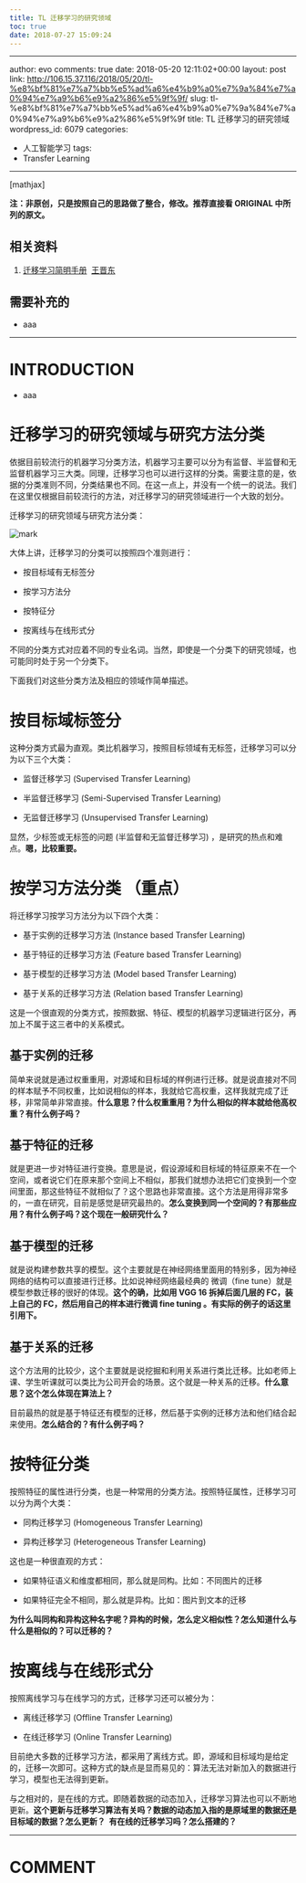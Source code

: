 ```yaml
---
title: TL 迁移学习的研究领域
toc: true
date: 2018-07-27 15:09:24
---
```

---
author: evo
comments: true
date: 2018-05-20 12:11:02+00:00
layout: post
link: http://106.15.37.116/2018/05/20/tl-%e8%bf%81%e7%a7%bb%e5%ad%a6%e4%b9%a0%e7%9a%84%e7%a0%94%e7%a9%b6%e9%a2%86%e5%9f%9f/
slug: tl-%e8%bf%81%e7%a7%bb%e5%ad%a6%e4%b9%a0%e7%9a%84%e7%a0%94%e7%a9%b6%e9%a2%86%e5%9f%9f
title: TL 迁移学习的研究领域
wordpress_id: 6079
categories:
- 人工智能学习
tags:
- Transfer Learning
---

<!-- more -->

[mathjax]

**注：非原创，只是按照自己的思路做了整合，修改。推荐直接看 ORIGINAL 中所列的原文。**


## 相关资料






  1. [迁移学习简明手册](https://github.com/jindongwang/transferlearning-tutorial)  [王晋东](https://zhuanlan.zhihu.com/p/35352154)




## 需要补充的






  * aaa





* * *





# INTRODUCTION






  * aaa







# 迁移学习的研究领域与研究方法分类


依据目前较流行的机器学习分类方法，机器学习主要可以分为有监督、半监督和无监督机器学习三大类。同理，迁移学习也可以进行这样的分类。需要注意的是，依据的分类准则不同，分类结果也不同。在这一点上，并没有一个统一的说法。我们在这里仅根据目前较流行的方法，对迁移学习的研究领域进行一个大致的划分。

迁移学习的研究领域与研究方法分类：


![mark](http://pacdb2bfr.bkt.clouddn.com/blog/image/180727/g0j4hfLL9A.png?imageslim)

大体上讲，迁移学习的分类可以按照四个准则进行：




  * 按目标域有无标签分


  * 按学习方法分


  * 按特征分


  * 按离线与在线形式分


不同的分类方式对应着不同的专业名词。当然，即使是一个分类下的研究领域，也可能同时处于另一个分类下。

下面我们对这些分类方法及相应的领域作简单描述。


# 按目标域标签分


这种分类方式最为直观。类比机器学习，按照目标领域有无标签，迁移学习可以分为以下三个大类：




  * 监督迁移学习 (Supervised Transfer Learning)


  * 半监督迁移学习 (Semi-Supervised Transfer Learning)


  * 无监督迁移学习 (Unsupervised Transfer Learning)


显然，少标签或无标签的问题 (半监督和无监督迁移学习) ，是研究的热点和难点。**嗯，比较重要。**


# 按学习方法分类 （重点）


将迁移学习按学习方法分为以下四个大类：




  * 基于实例的迁移学习方法 (Instance based Transfer Learning)


  * 基于特征的迁移学习方法 (Feature based Transfer Learning)


  * 基于模型的迁移学习方法 (Model based Transfer Learning)


  * 基于关系的迁移学习方法 (Relation based Transfer Learning)


这是一个很直观的分类方式，按照数据、特征、模型的机器学习逻辑进行区分，再加上不属于这三者中的关系模式。


## 基于实例的迁移


简单来说就是通过权重重用，对源域和目标域的样例进行迁移。就是说直接对不同的样本赋予不同权重，比如说相似的样本，我就给它高权重，这样我就完成了迁移，非常简单非常直接。**什么意思？什么权重重用？为什么相似的样本就给他高权重？有什么例子吗？**


## 基于特征的迁移


就是更进一步对特征进行变换。意思是说，假设源域和目标域的特征原来不在一个空间，或者说它们在原来那个空间上不相似，那我们就想办法把它们变换到一个空间里面，那这些特征不就相似了？这个思路也非常直接。这个方法是用得非常多的，一直在研究，目前是感觉是研究最热的。**怎么变换到同一个空间的？有那些应用？有什么例子吗？这个现在一般研究什么？**


## 基于模型的迁移


就是说构建参数共享的模型。这个主要就是在神经网络里面用的特别多，因为神经网络的结构可以直接进行迁移。比如说神经网络最经典的 微调（fine tune）就是模型参数迁移的很好的体现。**这个的确，比如用 VGG 16 拆掉后面几层的 FC，装上自己的 FC，然后用自己的样本进行微调 fine tuning 。有实际的例子的话这里引用下。**


## 基于关系的迁移


这个方法用的比较少，这个主要就是说挖掘和利用关系进行类比迁移。比如老师上课、学生听课就可以类比为公司开会的场景。这个就是一种关系的迁移。**什么意思？这个怎么体现在算法上？**



目前最热的就是基于特征还有模型的迁移，然后基于实例的迁移方法和他们结合起来使用。**怎么结合的？有什么例子吗？**






# 按特征分类


按照特征的属性进行分类，也是一种常用的分类方法。按照特征属性，迁移学习可以分为两个大类：




  * 同构迁移学习 (Homogeneous Transfer Learning)


  * 异构迁移学习 (Heterogeneous Transfer Learning)


这也是一种很直观的方式：


  * 如果特征语义和维度都相同，那么就是同构。比如：不同图片的迁移


  * 如果特征完全不相同，那么就是异构。比如：图片到文本的迁移


**为什么叫同构和异构这种名字呢？异构的时候，怎么定义相似性？怎么知道什么与什么是相似的？可以迁移的？**




# 按离线与在线形式分


按照离线学习与在线学习的方式，迁移学习还可以被分为：




  * 离线迁移学习 (Offline Transfer Learning)


  * 在线迁移学习 (Online Transfer Learning)


目前绝大多数的迁移学习方法，都采用了离线方式。即，源域和目标域均是给定的，迁移一次即可。这种方式的缺点是显而易见的：算法无法对新加入的数据进行学习，模型也无法得到更新。

与之相对的，是在线的方式。即随着数据的动态加入，迁移学习算法也可以不断地更新。**这个更新与迁移学习算法有关吗？数据的动态加入指的是原域里的数据还是目标域的数据？怎么更新？  有在线的迁移学习吗？怎么搭建的？**



















* * *





# COMMENT
